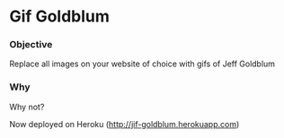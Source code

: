 # Gif Goldblum

### Objective
Replace all images on your website of choice with gifs of Jeff Goldblum

### Why
Why not?

Now deployed on Heroku (http://jif-goldblum.herokuapp.com)
